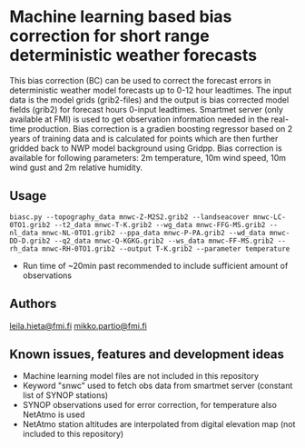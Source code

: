 # Machine learning based bias correction for short range deterministic weather forecasts
This bias correction (BC) can be used to correct the forecast errors in deterministic weather model forecasts up to 0-12 hour leadtimes. The input data is the model grids (grib2-files) and the output is bias corrected model fields (grib2) for forecast hours 0-input leadtimes. Smartmet server (only available at FMI) is used to get observation information needed in the real-time production. Bias correction is a gradien boosting regressor based on 2 years of training data and is calculated for points which are then further gridded back to NWP model background using Gridpp. Bias correction is available for following parameters: 2m temperature, 10m wind speed, 10m wind gust and 2m relative humidity.  

## Usage 
```
biasc.py --topography_data mnwc-Z-M2S2.grib2 --landseacover mnwc-LC-0TO1.grib2 --t2_data mnwc-T-K.grib2 --wg_data mnwc-FFG-MS.grib2 --nl_data mnwc-NL-0TO1.grib2 --ppa_data mnwc-P-PA.grib2 --wd_data mnwc-DD-D.grib2 --q2_data mnwc-Q-KGKG.grib2 --ws_data mnwc-FF-MS.grib2 --rh_data mnwc-RH-0TO1.grib2 --output T-K.grib2 --parameter temperature
```
* Run time of ~20min past recommended to include sufficient amount of observations  

## Authors
leila.hieta@fmi.fi mikko.partio@fmi.fi

## Known issues, features and development ideas
* Machine learning model files are not included in this repository
* Keyword "snwc" used to fetch obs data from smartmet server (constant list of SYNOP stations)   
* SYNOP observations used for error correction, for temperature also NetAtmo is used   
* NetAtmo station altitudes are interpolated from digital elevation map (not included to this repository) 
 
